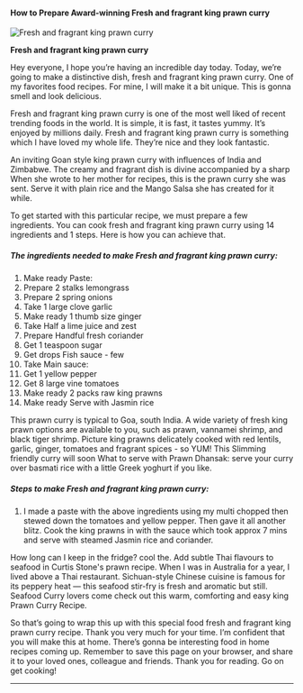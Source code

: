             

#### How to Prepare Award-winning Fresh and fragrant king prawn curry

![Fresh and fragrant king prawn curry](https://img-global.cpcdn.com/recipes/234738dc83e1e2c6/751x532cq70/fresh-and-fragrant-king-prawn-curry-recipe-main-photo.jpg)

**Fresh and fragrant king prawn curry**

Hey everyone, I hope you’re having an incredible day today. Today, we’re going to make a distinctive dish, fresh and fragrant king prawn curry. One of my favorites food recipes. For mine, I will make it a bit unique. This is gonna smell and look delicious.

Fresh and fragrant king prawn curry is one of the most well liked of recent trending foods in the world. It is simple, it is fast, it tastes yummy. It’s enjoyed by millions daily. Fresh and fragrant king prawn curry is something which I have loved my whole life. They’re nice and they look fantastic.

An inviting Goan style king prawn curry with influences of India and Zimbabwe. The creamy and fragrant dish is divine accompanied by a sharp When she wrote to her mother for recipes, this is the prawn curry she was sent. Serve it with plain rice and the Mango Salsa she has created for it while.

To get started with this particular recipe, we must prepare a few ingredients. You can cook fresh and fragrant king prawn curry using 14 ingredients and 1 steps. Here is how you can achieve that.

##### The ingredients needed to make Fresh and fragrant king prawn curry:

1.  Make ready Paste:
2.  Prepare 2 stalks lemongrass
3.  Prepare 2 spring onions
4.  Take 1 large clove garlic
5.  Make ready 1 thumb size ginger
6.  Take Half a lime juice and zest
7.  Prepare Handful fresh coriander
8.  Get 1 teaspoon sugar
9.  Get drops Fish sauce - few
10.  Take Main sauce:
11.  Get 1 yellow pepper
12.  Get 8 large vine tomatoes
13.  Make ready 2 packs raw king prawns
14.  Make ready Serve with Jasmin rice

This prawn curry is typical to Goa, south India. A wide variety of fresh king prawn options are available to you, such as prawn, vannamei shrimp, and black tiger shrimp. Picture king prawns delicately cooked with red lentils, garlic, ginger, tomatoes and fragrant spices - so YUM! This Slimming friendly curry will soon What to serve with Prawn Dhansak: serve your curry over basmati rice with a little Greek yoghurt if you like.

##### Steps to make Fresh and fragrant king prawn curry:

1.  I made a paste with the above ingredients using my multi chopped then stewed down the tomatoes and yellow pepper. Then gave it all another blitz. Cook the king prawns in with the sauce which took approx 7 mins and serve with steamed Jasmin rice and coriander.

How long can I keep in the fridge? cool the. Add subtle Thai flavours to seafood in Curtis Stone's prawn recipe. When I was in Australia for a year, I lived above a Thai restaurant. Sichuan-style Chinese cuisine is famous for its peppery heat — this seafood stir-fry is fresh and aromatic but still. Seafood Curry lovers come check out this warm, comforting and easy king Prawn Curry Recipe.

So that’s going to wrap this up with this special food fresh and fragrant king prawn curry recipe. Thank you very much for your time. I’m confident that you will make this at home. There’s gonna be interesting food in home recipes coming up. Remember to save this page on your browser, and share it to your loved ones, colleague and friends. Thank you for reading. Go on get cooking!

* * *